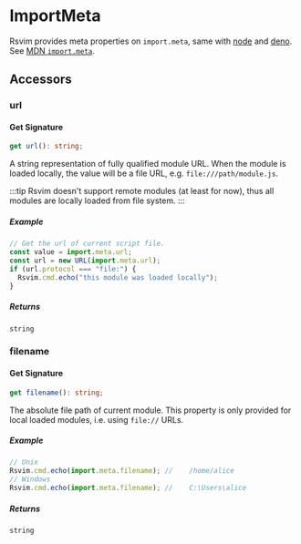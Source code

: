 # ImportMeta

Rsvim provides meta properties on `import.meta`, same with [node](https://nodejs.org/api/esm.html#importmeta) and [deno](https://docs.deno.com/api/web/~/ImportMeta). See [MDN `import.meta`](https://developer.mozilla.org/en-US/docs/Web/JavaScript/Reference/Operators/import.meta).

## Accessors

### url

#### Get Signature

```ts
get url(): string;
```

A string representation of fully qualified module URL. When the module is loaded locally, the value will be a file URL, e.g. `file:///path/module.js`.

:::tip
Rsvim doesn't support remote modules (at least for now), thus all modules are locally loaded from file system.
:::

##### Example

```javascript
// Get the url of current script file.
const value = import.meta.url;
const url = new URL(import.meta.url);
if (url.protocol === "file:") {
  Rsvim.cmd.echo("this module was loaded locally");
}
```

##### Returns

`string`

### filename

#### Get Signature

```ts
get filename(): string;
```

The absolute file path of current module. This property is only provided for local loaded modules, i.e. using `file://` URLs.

##### Example

```javascript
// Unix
Rsvim.cmd.echo(import.meta.filename); //    /home/alice
// Windows
Rsvim.cmd.echo(import.meta.filename); //    C:\Users\alice
```

##### Returns

`string`
